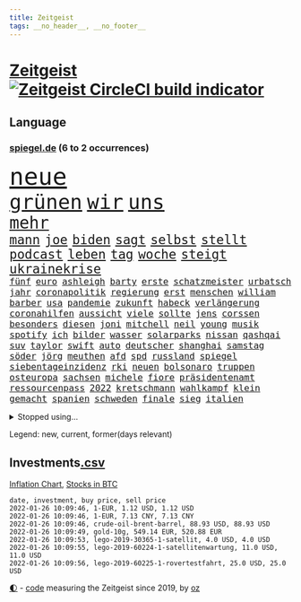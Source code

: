 ```yaml
---
title: Zeitgeist
tags: __no_header__, __no_footer__
---
```


# [Zeitgeist](https://oliz.io/zeitgeist/) [![Zeitgeist CircleCI build indicator](https://circleci.com/gh/ooz/zeitgeist.svg?style=shield)](https://circleci.com/gh/ooz/zeitgeist)

## Language

<h3><a href="https://www.spiegel.de" target="_blank">spiegel.de</a> (6 to 2 occurrences)</h3>
<p style="font-family:monospace">
<span style="font-size:32pt"><a href="news_links.html#neue" class="current">neue</a></span>
<br>
<span style="font-size:27pt"><a href="news_links.html#grünen" class="current">grünen</a></span>
<span style="font-size:27pt"><a href="news_links.html#wir" class="current">wir</a></span>
<span style="font-size:27pt"><a href="news_links.html#uns" class="current">uns</a></span>
<br>
<span style="font-size:22pt"><a href="news_links.html#mehr" class="current">mehr</a></span>
<br>
<span style="font-size:17pt"><a href="news_links.html#mann" class="current">mann</a></span>
<span style="font-size:17pt"><a href="news_links.html#joe" class="current">joe</a></span>
<span style="font-size:17pt"><a href="news_links.html#biden" class="current">biden</a></span>
<span style="font-size:17pt"><a href="news_links.html#sagt" class="current">sagt</a></span>
<span style="font-size:17pt"><a href="news_links.html#selbst" class="current">selbst</a></span>
<span style="font-size:17pt"><a href="news_links.html#stellt" class="current">stellt</a></span>
<span style="font-size:17pt"><a href="news_links.html#podcast" class="current">podcast</a></span>
<span style="font-size:17pt"><a href="news_links.html#leben" class="current">leben</a></span>
<span style="font-size:17pt"><a href="news_links.html#tag" class="current">tag</a></span>
<span style="font-size:17pt"><a href="news_links.html#woche" class="current">woche</a></span>
<span style="font-size:17pt"><a href="news_links.html#steigt" class="current">steigt</a></span>
<span style="font-size:17pt"><a href="news_links.html#ukrainekrise" class="current">ukrainekrise</a></span>
<br>
<span style="font-size:12pt"><a href="news_links.html#fünf" class="current">fünf</a></span>
<span style="font-size:12pt"><a href="news_links.html#euro" class="current">euro</a></span>
<span style="font-size:12pt"><a href="news_links.html#ashleigh" class="new">ashleigh</a></span>
<span style="font-size:12pt"><a href="news_links.html#barty" class="current">barty</a></span>
<span style="font-size:12pt"><a href="news_links.html#erste" class="current">erste</a></span>
<span style="font-size:12pt"><a href="news_links.html#schatzmeister" class="current">schatzmeister</a></span>
<span style="font-size:12pt"><a href="news_links.html#urbatsch" class="new">urbatsch</a></span>
<span style="font-size:12pt"><a href="news_links.html#jahr" class="current">jahr</a></span>
<span style="font-size:12pt"><a href="news_links.html#coronapolitik" class="current">coronapolitik</a></span>
<span style="font-size:12pt"><a href="news_links.html#regierung" class="current">regierung</a></span>
<span style="font-size:12pt"><a href="news_links.html#erst" class="current">erst</a></span>
<span style="font-size:12pt"><a href="news_links.html#menschen" class="current">menschen</a></span>
<span style="font-size:12pt"><a href="news_links.html#william" class="current">william</a></span>
<span style="font-size:12pt"><a href="news_links.html#barber" class="new">barber</a></span>
<span style="font-size:12pt"><a href="news_links.html#usa" class="current">usa</a></span>
<span style="font-size:12pt"><a href="news_links.html#pandemie" class="current">pandemie</a></span>
<span style="font-size:12pt"><a href="news_links.html#zukunft" class="current">zukunft</a></span>
<span style="font-size:12pt"><a href="news_links.html#habeck" class="current">habeck</a></span>
<span style="font-size:12pt"><a href="news_links.html#verlängerung" class="current">verlängerung</a></span>
<span style="font-size:12pt"><a href="news_links.html#coronahilfen" class="current">coronahilfen</a></span>
<span style="font-size:12pt"><a href="news_links.html#aussicht" class="current">aussicht</a></span>
<span style="font-size:12pt"><a href="news_links.html#viele" class="current">viele</a></span>
<span style="font-size:12pt"><a href="news_links.html#sollte" class="current">sollte</a></span>
<span style="font-size:12pt"><a href="news_links.html#jens" class="current">jens</a></span>
<span style="font-size:12pt"><a href="news_links.html#corssen" class="new">corssen</a></span>
<span style="font-size:12pt"><a href="news_links.html#besonders" class="current">besonders</a></span>
<span style="font-size:12pt"><a href="news_links.html#diesen" class="current">diesen</a></span>
<span style="font-size:12pt"><a href="news_links.html#joni" class="current">joni</a></span>
<span style="font-size:12pt"><a href="news_links.html#mitchell" class="current">mitchell</a></span>
<span style="font-size:12pt"><a href="news_links.html#neil" class="new">neil</a></span>
<span style="font-size:12pt"><a href="news_links.html#young" class="new">young</a></span>
<span style="font-size:12pt"><a href="news_links.html#musik" class="current">musik</a></span>
<span style="font-size:12pt"><a href="news_links.html#spotify" class="current">spotify</a></span>
<span style="font-size:12pt"><a href="news_links.html#ich" class="current">ich</a></span>
<span style="font-size:12pt"><a href="news_links.html#bilder" class="current">bilder</a></span>
<span style="font-size:12pt"><a href="news_links.html#wasser" class="current">wasser</a></span>
<span style="font-size:12pt"><a href="news_links.html#solarparks" class="new">solarparks</a></span>
<span style="font-size:12pt"><a href="news_links.html#nissan" class="new">nissan</a></span>
<span style="font-size:12pt"><a href="news_links.html#qashqai" class="new">qashqai</a></span>
<span style="font-size:12pt"><a href="news_links.html#suv" class="current">suv</a></span>
<span style="font-size:12pt"><a href="news_links.html#taylor" class="current">taylor</a></span>
<span style="font-size:12pt"><a href="news_links.html#swift" class="current">swift</a></span>
<span style="font-size:12pt"><a href="news_links.html#auto" class="current">auto</a></span>
<span style="font-size:12pt"><a href="news_links.html#deutscher" class="current">deutscher</a></span>
<span style="font-size:12pt"><a href="news_links.html#shanghai" class="current">shanghai</a></span>
<span style="font-size:12pt"><a href="news_links.html#samstag" class="current">samstag</a></span>
<span style="font-size:12pt"><a href="news_links.html#söder" class="current">söder</a></span>
<span style="font-size:12pt"><a href="news_links.html#jörg" class="current">jörg</a></span>
<span style="font-size:12pt"><a href="news_links.html#meuthen" class="new">meuthen</a></span>
<span style="font-size:12pt"><a href="news_links.html#afd" class="current">afd</a></span>
<span style="font-size:12pt"><a href="news_links.html#spd" class="current">spd</a></span>
<span style="font-size:12pt"><a href="news_links.html#russland" class="current">russland</a></span>
<span style="font-size:12pt"><a href="news_links.html#spiegel" class="current">spiegel</a></span>
<span style="font-size:12pt"><a href="news_links.html#siebentageinzidenz" class="current">siebentageinzidenz</a></span>
<span style="font-size:12pt"><a href="news_links.html#rki" class="current">rki</a></span>
<span style="font-size:12pt"><a href="news_links.html#neuen" class="current">neuen</a></span>
<span style="font-size:12pt"><a href="news_links.html#bolsonaro" class="current">bolsonaro</a></span>
<span style="font-size:12pt"><a href="news_links.html#truppen" class="current">truppen</a></span>
<span style="font-size:12pt"><a href="news_links.html#osteuropa" class="current">osteuropa</a></span>
<span style="font-size:12pt"><a href="news_links.html#sachsen" class="current">sachsen</a></span>
<span style="font-size:12pt"><a href="news_links.html#michele" class="new">michele</a></span>
<span style="font-size:12pt"><a href="news_links.html#fiore" class="new">fiore</a></span>
<span style="font-size:12pt"><a href="news_links.html#präsidentenamt" class="current">präsidentenamt</a></span>
<span style="font-size:12pt"><a href="news_links.html#ressourcenpass" class="new">ressourcenpass</a></span>
<span style="font-size:12pt"><a href="news_links.html#2022" class="current">2022</a></span>
<span style="font-size:12pt"><a href="news_links.html#kretschmann" class="current">kretschmann</a></span>
<span style="font-size:12pt"><a href="news_links.html#wahlkampf" class="current">wahlkampf</a></span>
<span style="font-size:12pt"><a href="news_links.html#klein" class="current">klein</a></span>
<span style="font-size:12pt"><a href="news_links.html#gemacht" class="current">gemacht</a></span>
<span style="font-size:12pt"><a href="news_links.html#spanien" class="current">spanien</a></span>
<span style="font-size:12pt"><a href="news_links.html#schweden" class="current">schweden</a></span>
<span style="font-size:12pt"><a href="news_links.html#finale" class="current">finale</a></span>
<span style="font-size:12pt"><a href="news_links.html#sieg" class="current">sieg</a></span>
<span style="font-size:12pt"><a href="news_links.html#italien" class="current">italien</a></span>
</p>
<details>
<summary>Stopped using...</summary>
<p class="former" style="font-size:12pt">
erfahrung(465) normal(465) 150(464) pause(464) stimmt(464) vorstand(464) geschrieben(463) jan(463) kritisierte(463) software(463) verstöße(463) coronaimpfstoffe(462) demonstration(462) intensivbetten(462) verpflichtet(462) ausgezeichnet(461) begeistern(461) locken(461) missachtet(461) polizist(461) reisende(461) serien(461) vermehrt(461) verriet(461) zunehmend(461) ausländische(460) befand(460) bewertet(460) bot(460) braun(460) dietmar(460) finanzaufsicht(460) formel(460) humor(460) infizierten(460) jüdische(460) konzept(460) live(460) schwierigen(460) teilnehmer(460) teslachef(460) vermeintliche(460) verwirrung(460) zunehmende(460) appelliert(459) ber(459) bernd(459) beschimpft(459) bittere(459) blickt(459) day(459) entlässt(459) entschuldigen(459) gipfel(459) keller(459) kontrolliert(459) lisa(459) lohnt(459) stolz(459) suchte(459) abgang(458) beschäftigten(458) florian(458) frühen(458) guter(458) künstler(458) nahmen(458) regisseurin(458) respekt(458) schweigen(458) terrormiliz(458) unmöglich(458) verzögert(458) who(458) zuerst(458) 2015(457) angespannt(457) aufnehmen(457) bahnhof(457) dementiert(457) dubai(457) englische(457) geheimnis(457) giffey(457) merkels(457) oberste(457) persönlichen(457) reform(457) rest(457) stets(457) wahlsieg(457) öffnen(457) and(456) bremst(456) ehren(456) einstellen(456) einziges(456) enthüllt(456) golf(456) ifoinstitut(456) klubs(456) kriminellen(456) moderna(456) razzien(456) smartphone(456) stoppte(456) verbringen(456) weltwirtschaft(456) abwehr(455) afrika(455) bußgeld(455) coronaschnelltests(455) doku(455) kassiert(455) maßnahme(455) meint(455) minute(455) sv(455) überreste(455) abstimmen(454) abzug(454) argumente(454) ausreichend(454) coach(454) durchsuchungen(454) ermöglichen(454) finanziell(454) häufen(454) reul(454) schulze(454) themen(454) eugh(453) fernen(453) gewerkschaft(453) insekten(453) maximal(453) on(453) passen(453) passieren(453) philip(453) spanischen(453) strengere(453) unterzeichnet(453) öffentlichkeit(453) feier(452) meist(452) reichte(452) trennung(452) umgehend(452) voraus(452) werke(452) 10(451) bloß(451) feiertagen(451) florida(451) gebaut(451) geräte(451) medikamente(451) umstrittenes(451) 65(450) dürfe(450) freigestellt(450) gesprengt(450) richtung(450) zoll(450) zählen(450) aufruf(449) bewegen(449) big(449) bodo(449) geflogen(449) gelsenkirchen(449) grundlage(449) männliche(449) nahezu(449) claudia(448) diplomaten(448) juni(448) veranstaltungen(448) vertrauen(448) büro(447) gebe(447) gerechnet(447) nutzt(447) oppositionelle(447) sehnsucht(447) vorgaben(447) aufgegeben(446) bewährungsstrafe(446) dfbelf(446) erwarten(446) gespalten(446) half(446) inszeniert(446) sinn(446) türkischen(446) anbieter(445) unterschied(445) abgebrochen(444) e(444) erneuten(444) eurecht(444) kommentare(444) krawallen(444) see(444) biontech(443) fortgesetzt(443) haftbefehl(443) produzieren(443) tragödie(443) wahren(443) zimmer(443) band(442) bob(442) herr(442) liefen(442) nah(442) petra(442) schumacher(442) führenden(440) jüngere(440) mick(440) mission(440) pipeline(440) dran(439) erfolgreichsten(439) euaustritt(439) vorgegangen(439) auftritte(438) duisburg(438) geöffnet(438) motor(438) fliegt(437) iphone(437) nachweis(437) uefa(437) vorteile(437) panik(436) beitrag(435) drängen(435) erfüllt(435) erwachsene(435) fürth(435) samstagmorgen(435) aufhalten(434) bremsen(434) indirekt(434) limit(434) papier(434) top(434) zugelassenen(434) bangt(433) bürgerinnen(433) helge(433) vorgeführt(433) ökonomen(433) abstieg(432) bartsch(432) erfährt(432) verfügbar(432) fertig(430) mitarbeiterin(430) apps(429) landesweit(429) brasilianische(428) klöckner(428) landwirtschaft(428) coronaauflagen(427) präsidentenwahl(427) gesetzliche(426) jeff(426) nirgendwo(426) wütende(425) bester(424) labor(423) kassieren(421) angewiesen(418) spiegelredakteur(418) rückblick(416) reportage(414) trauma(414) geflohen(410) gegenmaßnahmen(409) engen(408) nächstes(407) erhebliche(404) ungewöhnlichen(404) beworben(402) schweine(401) 85(400) bist(399) häuslicher(399) psychischen(399) lockern(398) schwimmen(397) zweck(397) quadratmeter(396) ausgemacht(394) rolf(394) erzieher(392) hitler(391) last(391) billiger(390) gesundheitsministers(389) pfleger(384) nordosten(375) dankt(374) spannung(373) würzburg(372) londons(371) impft(361) niederländer(360) enthält(359) schlaf(357) jagt(354) amazons(350) währung(347) autobauer(346) gemüse(342) oberhaupt(337) bekannter(333) v(328) verlusten(327) kleinstadt(322) sahra(319) wagenknecht(319) kannte(318) chile(317) bein(316) josef(315) demnächst(313) strich(313) hilferuf(308) niemals(305) universitäten(303) happy(295) henning(289) impfziel(278) sophia(274) fühle(271) vehement(270) käse(268) geehrt(263) westlichen(263) ladesäulen(259) rückzahlung(259) umständen(258) umwelthilfe(258) reichtum(257) ulrike(257) nötigen(254) fußballnationalmannschaft(252) raúl(251) entschädigungen(250) forschende(250) durchsuchung(246) japanischen(243) handys(241) ungerecht(241) etlichen(240) künstlichen(239) begraben(237) potsdamer(237) regierungskoalition(236) badewanne(235) freigegeben(233) auszusetzen(232) dauerregen(231) radikalislamischen(229) 2008(228) tendenzen(228) vertrieben(228) jemanden(227) impfquoten(226) unglaublich(226) chips(223) flohen(220) gesichtet(218) parlamentswahlen(218) gefilmt(217) impfskeptiker(217) verursachen(217) laute(216) lebend(216) riesiger(216) antisemitischer(215) millionenstadt(214) echt(213) my(213) zuwanderung(213) fehlte(211) 14jährige(209) angeblichem(208) atomkraftwerk(207) bürgern(207) wagens(207) spaziergänger(206) geflüchtet(205) gezeichnet(204) britta(203) aktueller(200) finder(200) publikumsliebling(200) bergab(199) notwendig(199) arte(198) flüchtet(198) rereportage(198) hessische(196) getrieben(195) befeuert(194) neumünster(194) tickets(194) gegenspieler(193) schlimmeres(192) besuchte(191) virologin(191) aufgegangen(189) friedensnobelpreisträger(188) bang(187) ausgerückt(186) tornado(186) kolumnistin(184) verwenden(184) gorillas(179) selbstmordanschlag(179) ralf(178) rechtens(178) thomalla(178) bafin(177) komponist(177) lehrergewerkschaft(177) chefs(176) verunsichert(176) cartoonisten(175) luke(174) operiert(173) vorfreude(173) eingefahren(172) elfjähriger(172) leblos(172) lied(172) ostseepipeline(172) perfekten(172) weltranglistenerste(172) zweijähriger(171) absitzen(170) verkehrssicherheit(170) wdr(170) gelaufen(167) oh(166) rohstoff(166) brasilianischen(165) inszenieren(165) zögert(165) usunternehmen(164) gelohnt(162) islamische(162) astronomie(161) bewerbung(161) erzieherinnen(161) erweisen(160) slam(160) verleger(160) ahrtal(159) mittels(159) handelsverband(158) restriktionen(158) gerichts(157) romy(157) highlights(156) löwen(156) entlastung(155) traten(155) schwimmt(154) syrische(153) versäumt(153) aspekte(152) missbrauchsvorwürfe(151) nicole(151) besitzen(150) bundesbankchef(150) genießt(150) verbraucherzentrale(150) 31jähriger(149) meterhohe(149) vorrang(149) rätselhafte(148) beck(147) bemerkbar(147) haas(146) lebenden(146) pfefferspray(146) 1992(145) simulieren(145) stonehenge(144) fahrerinnen(141) hartnäckig(141) längste(141) verhängten(141) uwe(139) geldscheinen(138) waffengewalt(138) siegfried(137) verbrannt(137) 15jährigen(136) anlage(136) düpiert(136) moderner(136) realität(136) verteuern(136) geschenke(135) lieferprobleme(135) vollen(135) neugeborenen(134) forschern(133) liebsten(133) großartig(132) händen(132) paket(132) schürt(132) ussenat(132) achtet(131) befürchtungen(131) größen(131) rückgabe(131) gesundheitswesen(130) dargestellt(129) antrieb(127) masters(127) mitmachen(127) überfahrt(127) nachmittag(126) olympique(126) gemeinschaft(125) rennes(125) samira(125) somalia(125) taxi(124) fahndung(123) hilfsorganisationen(123) kritischen(123) verwechselt(123) 97(122) hero(122) ingenieur(122) 2gregeln(120) aufzugeben(120) delivery(120) meldeten(120) stranden(120) angeführt(119) integration(118) vollstreckt(118) ägäis(118) anrufen(117) lateinamerika(117) lyon(117) wirbelsturm(117) abtreibungsrecht(116) fehleinschätzung(116) lose(116) wiederholung(116) offene(114) offensiv(113) arbeitgeberpräsident(112) bankräuber(112) dulger(112) hoffnungsträger(112) coronainfektionszahlen(111) durchbrechen(111) fehlender(111) samar(111) sima(111) erwirtschaftet(110) rekordhöhe(110) agenten(109) bürgerkriegs(109) koalitionsvertrag(109) mandela(109) na(109) zuständigen(109) absteiger(108) newcastle(108) saudischen(108) überfallen(108) abgehalten(107) strategien(107) tiger(107) abgeschreckt(106) anton(106) aufregendes(106) dokumentiert(106) hierzulande(106) militärischer(106) pflegekraft(106) rotgrünroten(106) stillstand(106) dschihadisten(105) ngo(105) wertet(105) auflage(103) gruß(103) kursieren(103) ordnete(103) satelliten(103) 81jährige(102) impfnachweise(102) kanarischen(102) verkehrspolitik(102) zürich(102) älteste(102) demut(101) strategischen(101) solidarisch(100) umsonst(100) zurückgemeldet(100) bewaffneter(99) cumbre(99) verpflichtend(99) vieja(99) hussein(97) kunstwerke(97) polizeigewalt(97) station(97) 15000(96) gezielte(96) kapitänin(96) mockridge(96) berlinbrandenburg(95) beruhigen(95) geschäfts(95) harren(95) ice(95) redet(95) xavier(95) darstellen(94) englisch(94) hadern(94) jacqueline(94) rheinischen(94) direkte(93) exbürgermeister(93) fahrgäste(93) wanderers(93) batman(92) ferrari(92) inhalt(92) bettina(91) finanzmarkt(91) regierende(91) abrupt(90) globales(90) kaltem(90) schlafzimmer(90) suggeriert(90) twittert(90) verordnet(90) afdwähler(89) briefe(89) jahrhunderts(89) japanischer(89) kongo(89) menschenrechten(89) millionär(89) erschießen(88) fdpvize(88) managerin(88) spdabgeordneten(88) vizechef(88) diskurs(87) fernverkehr(87) hinterzogen(87) meinhof(87) teller(87) beruflich(86) follower(86) spdmann(86) suga(86) wilde(86) coronavakzinen(85) fußfessel(85) gesellschaftliche(85) polizistinnen(85) provokationen(85) amtsmissbrauchs(84) arbeitskräften(84) geliehen(84) geltendes(84) schwächen(84) studiert(84) trapp(84) zinssatz(84) beifahrer(83) enthüllen(83) gaspreisen(83) kabinetts(83) stern(83) whochef(83) 1989(82) 3500(82) asylbewerber(82) gefängnissen(82) gemeindebund(82) knappheit(82) kommuniziert(82) oberfläche(82) havarie(81) zulauf(81) aromen(80) borchardt(80) genehmigte(80) meeresboden(80) sssiggi(80) weißer(80) 46(79) argumenten(79) außenpolitiker(79) brandgefährlich(79) drohgebärden(79) emir(79) lieferproblemen(79) rangnick(79) reformpläne(79) verkneifen(79) finne(78) gil(78) ofarim(78) rücksicht(78) schwärmen(78) veröffentlichtes(78) vulkangebiet(78) nbasaison(77) vertraulicher(77) ölkrise(77) bestimmen(76) gaslieferungen(76) langjähriger(76) unwahrscheinlicher(76) wilhelm(76) wohnzimmer(76) zutaten(76) alexanderplatz(75) auszahlt(75) bescherung(75) exweltmeister(75) finnischen(75) halbwegs(75) herunter(75) kredite(75) musikvideo(75) stärkster(75) verläuft(75) beantwortet(74) cannabislegalisierung(74) dritter(74) ragten(74) stabilem(74) ekstase(73) fahnder(73) flüchtige(73) geheimdienste(73) gerate(73) hde(73) prestigeprojekt(73) routen(73) squid(73) winkt(73) 260(72) beerdigt(72) fahrzeugs(72) hungertod(72) obdachlose(72) reizgas(72) reynolds(72) wiederholten(72) ambitionen(71) ansatz(71) bankenaufsicht(71) basketballliga(71) bestehe(71) hündin(71) innenministers(71) leicester(71) rotgelbgrün(71) santa(71) schicht(71) schränken(71) staatsfonds(71) südfranzösischen(71) xhamster(71) 30000(70) aaron(70) handballbundesliga(70) karrierecoachin(70) stießen(70) christliche(69) euländer(69) kulinarisches(69) prodemokratischen(69) pubs(69) afdlandtagsabgeordneter(68) gewalttätigen(68) maestro(68) raubkunst(68) systematischen(68) verteilen(68) afdabgeordnete(67) hector(67) kyffhäuserkreis(67) mitschüler(67) notenbanker(67) versenkt(67) coachin(66) nordamerikanische(66) sauerstoff(66) anzunehmen(65) cambridge(65) engere(65) menschenrechtsorganisation(65) starquarterback(65) verkleidet(65) coronapatienten(64) ines(64) reichelt(64) rkizahlen(64) sabine(64) soziales(64) vortag(64) winzern(64) agieren(63) fantasie(63) kaliforniens(63) kernkraftwerk(63) nervennahrung(63) süße(63) weichen(63) 2100(62) beitreten(62) bekannteste(62) dichtete(62) ebnen(62) sofern(62) sozialverband(62) yvonne(62) überschaubar(62) angeklagtem(61) checkliste(61) feiglinge(61) interessenten(61) kurznachricht(61) lampedusa(61) massengräber(61) schlägerei(61) spiegelredakteure(61) weihnachtsgeschenk(61) wohnt(61) ausrufezeichen(60) phasen(60) reparieren(60) schnellboot(60) superreichen(60) totimpfstoff(60) flamingo(59) spezielles(59) verletze(59) 2031(58) hinsicht(58) jameswebbweltraumteleskop(58) plätze(58) schrittweise(58) unerwünschten(58) heiligabend(57) manchin(57) nordhessen(57) staatskasse(57) umgingen(57) verschärften(57) weihnachtsgeschenke(57) angespannten(56) dachverband(56) jahrzehnts(56) maskierte(56) sternen(56) wissenschaftsprojekte(56) zweijährige(56) übel(56) enthielt(55) heiklen(55) interaktiven(55) kampfdrohne(55) roberto(55) sauerland(55) schmutzigen(55) schwestern(55) sowjetischen(55) beseitigt(54) blutige(54) bürgergeld(54) eindringlichen(54) lehre(54) mitführen(54) porträt(54) abschottung(53) benin(53) preist(53) apartheid(52) befasst(52) gestiegene(52) nelson(52) schrecklicher(52) abeba(51) addis(51) minnesota(51) äthiopische(51) merseburg(50) rodgers(50) saisonniederlage(50) störender(50) amanda(49) ausnahmsweise(49) denver(49) drogenbande(49) shows(49) spurs(49) stadtpark(49) verschwörungstheorien(49) absperrung(48) disput(48) massenproteste(48) verbraucherzentralen(48) vernunft(48) vorstandschef(48) bestohlen(47) gesteckt(47) überragt(47) außengrenzen(46) dichter(46) eier(46) entziehen(46) kentucky(46) kursiert(46) pantanal(46) vollsperrung(46) 126(45) [podcast](45) gesetzgeber(45) künftiger(45) linksfraktionschef(45) schwelt(45) svenja(45) weltbesten(45) aktivistinnen(44) dutzenden(44) memorial(44) nouwen(44) persischen(44) recyceln(44) steuerdumping(44) verteilte(44) wellbrock(44) wiesbaden(44) 300000(43) flüchtling(43) onlinespiel(43) rigiden(43) verwandte(43) autounfällen(42) dalian(42) überraschten(42) alexa(41) getraut(41) wiederherstellung(41) gefängnisse(40) mühe(40) überstunden(40) neunte(39) ausgebuht(38) branchenverband(38) eingetreten(38) formel1saison(38) meteorologen(38) miss(38) skifahren(38) transporters(38) carlsen(37) ertrinken(37) künstlers(37) luis(37) sagten(37) #metoo(36) amüsierte(36) eisiger(36) häusliche(36) innenministerin(36) kommunalpolitiker(36) ministerinnen(36) patel(36) priti(36) waffenruhe(36) ärztin(36) erwiesen(35) verschollen(35) dosen(34) güler(34) krankenpfleger(34) ministers(34) serap(34) verschiebung(34) versorgen(34) verunsicherung(34) auftritts(33) durchgerechnet(33) finnland(33) fünfter(33) haftanstalten(33) halte(33) leichenfund(33) rassistisches(33) triageregelungen(33) verschärfungen(33) abtrünnige(32) charts(32) freispruch(32) gattin(32) partnerschaften(32) zufall(32) bestritt(31) bissigen(31) hochansteckenden(31) klavier(31) kurden(31) kurdische(31) verunsichern(31) women's(31) fußballspieler(30) gaming(30) interessierte(30) montgomery(30) omikronfälle(30) weltärztepräsident(30) faktor(29) fehlanzeige(29) flensburg(29) geahndet(29) keinesfalls(29) kulturwissenschaftler(29) lehrerverbände(29) pessimistisch(29) planung(29) staatskassen(29) verzeihung(29) angepasst(28) außergewöhnlicher(28) christmas(28) identifizieren(28) laxen(28) reptilien(28) riskiert(28) sekt(28) epsteinvertraute(27) glinde(27) pflegerinnen(27) privatpersonen(27) rabatten(27) rutschig(27) starkwatzinger(27) tschentscher(27) verletzter(27) virusvariante(27) coronavariante(26) einreisekontrollen(26) festivals(26) impfaktion(26) karibikinsel(26) rechenschaft(26) schläge(26) schönste(26) strikte(26) universitätsklinikum(26) dröge(25) landesmedienanstalt(25) unsichtbaren(25) behaupten(24) klappt(24) kritischer(24) natürlich(24) offenkundig(24) verkehrsunfälle(24) zweifelt(24) bemerkenswertes(23) familienstreit(23) judith(23) weihnachtsbaum(23) grenzort(22) juristin(22) nrwländerchef(22) wolverhampton(22) überführt(22) jack(21) personalien(21) sandra(21) stolpern(21) surfer(21) verschenken(21) draisaitl(20) erprobt(20) großveranstaltungen(20) mount(20) uswestküste(20) woods(20) abzusagen(19) beleidigende(19) chris(19) coronabeschlüsse(19) erobern(19) ezb(19) parallelwelt(19) schenken(19) ausgeräumt(18) beamter(18) begleiter(18) beschlussvorlage(18) buchung(18) herstellen(18) marcus(18) rügt(18) südfrankreich(18) weihnachtsmann(18) wissenschaftlerin(18) aussetzer(17) freundeskreis(17) nordrheinwestfalens(17) steven(17) weihnachtsschmuck(17) 67(16) bangladesch(16) besonderer(16) erspart(16) exklusiv(16) füllt(16) geschäften(16) kollege(16) netzbetreiber(16) 50jähriger(15) anlauf(15) mast(15) moskauer(15) preissteigerungen(15) schmuggeln(15) sunday(15) verlaufen(15) veröffentlichen(15) überstandener(15) 2977(14) auszahlen(14) banküberfall(14) beschwört(14) bewohnerinnen(14) drive(14) kultusministerkonferenz(14) mediatheken(14) möbel(14) spürte(14) weihnachtstage(14) anfänger(13) ebike(13) getreten(13) nutzlos(13) oscars(13) pool(13) rentieren(13) ungemütliche(13) überdurchschnittlich(13) amtsantritt(12) festtage(12) küken(12) reifen(12) senders(12) zitat(12) öffnete(12) beschränken(11) blitzer(11) dauerfehde(11) flotte(11) home(11) kohlenmonoxid(11) ostbeauftragter(11) rosenmontagszug(11) versinkt(11) way(11)
</p>
</details>
<p>Legend: <span class="new">new</span>, <span class="current">current</span>, <span class="former">former(days relevant)</span></p>

## Investments[.csv](investments.csv)

[Inflation Chart](https://inflationchart.com),
[Stocks in BTC](https://stonksinbtc.xyz/)

```
date, investment, buy price, sell price
2022-01-26 10:09:46, 1-EUR, 1.12 USD, 1.12 USD
2022-01-26 10:09:46, 1-EUR, 7.13 CNY, 7.13 CNY
2022-01-26 10:09:46, crude-oil-brent-barrel, 88.93 USD, 88.93 USD
2022-01-26 10:09:49, gold-10g, 549.14 EUR, 520.88 EUR
2022-01-26 10:09:53, lego-2019-30365-1-satellit, 4.0 USD, 4.0 USD
2022-01-26 10:09:55, lego-2019-60224-1-satellitenwartung, 11.0 USD, 11.0 USD
2022-01-26 10:09:56, lego-2019-60225-1-rovertestfahrt, 25.0 USD, 25.0 USD
```

<footer>
<a href="javascript:toggleTheme()" class="nav">🌓</a>
- <a href="https://github.com/ooz/zeitgeist">code</a> measuring the Zeitgeist since 2019, by <a href="https://oliz.io">oz</a>
</footer>
